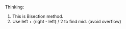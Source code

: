Thinking:
1. This is Bisection method.
2. Use left + (right - left) / 2 to find mid. (avoid overflow)